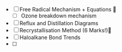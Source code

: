 - [ ] Free Radical Mechanism + Equations 🔼
	- [ ] Ozone breakdown mechanism
- [ ] Reflux and Distillation Diagrams
- [ ] Recrystallisation Method (6 Marks!)🔼 
- [ ] Haloalkane Bond Trends
- [ ] 